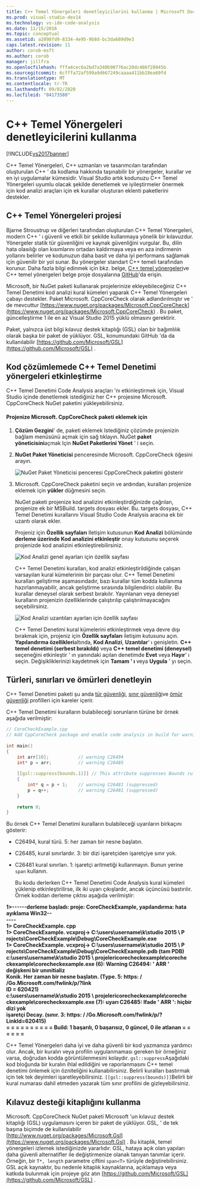 ```yaml
---
title: C++ Temel Yönergeleri denetleyicilerini kullanma | Microsoft Docs
ms.prod: visual-studio-dev14
ms.technology: vs-ide-code-analysis
ms.date: 11/15/2016
ms.topic: conceptual
ms.assetid: a2098fd9-8334-4e95-9b8d-bc3da689d9e3
caps.latest.revision: 11
author: corob-msft
ms.author: corob
manager: jillfra
ms.openlocfilehash: fffa4cec6a2bd7a340b90776ac20dc486f28045b
ms.sourcegitcommit: 6cfffa72af599a9d667249caaaa411bb28ea69fd
ms.translationtype: MT
ms.contentlocale: tr-TR
ms.lasthandoff: 09/02/2020
ms.locfileid: "84173580"
---
```

# <a name="using-the-c-core-guidelines-checkers"></a>C++ Temel Yönergeleri denetleyicilerini kullanma
[!INCLUDE[vs2017banner](../includes/vs2017banner.md)]

C++ Temel Yönergeleri, C++ uzmanları ve tasarımcıları tarafından oluşturulan C++ ' da kodlama hakkında taşınabilir bir yönergeler, kurallar ve en iyi uygulamalar kümesidir.  Visual Studio artık kodunuzu C++ Temel Yönergeleri uyumlu olacak şekilde denetlemek ve iyileştirmeler önermek için kod analizi araçları için ek kurallar oluşturan eklenti paketlerini destekler.  
  
## <a name="the-c-core-guidelines-project"></a>C++ Temel Yönergeleri projesi  
 Bjarne Stroustrup ve diğerleri tarafından oluşturulan C++ Temel Yönergeleri, modern C++ ' ı güvenli ve etkili bir şekilde kullanmaya yönelik bir kılavuzdur. Yönergeler statik tür güvenliğini ve kaynak güvenliğini vurgular. Bu, dilin hata olasılığı olan kısımlarını ortadan kaldırmaya veya en aza indirmenin yollarını belirler ve kodunuzun daha basit ve daha iyi performans sağlamak için güvenilir bir yol sunar. Bu yönergeler standart C++ temeli tarafından korunur. Daha fazla bilgi edinmek için bkz. belge, [C++ temel yönergeleri](http://isocpp.github.io/CppCoreGuidelines/CppCoreGuidelines)ve C++ temel yönergeleri belge proje dosyalarına [GitHub](https://github.com/isocpp/CppCoreGuidelines)'da erişin.  
  
 Microsoft, bir NuGet paketi kullanarak projelerinize ekleyebileceğiniz C++ Temel Denetimi kod analizi kural kümeleri yaparak C++ Temel Yönergeleri çabayı destekler. Paket Microsoft. CppCoreCheck olarak adlandırılmıştır ve ' de mevcuttur [https://www.nuget.org/packages/Microsoft.CppCoreCheck](https://www.nuget.org/packages/Microsoft.CppCoreCheck) . Bu paket, güncelleştirme 1 ile en az Visual Studio 2015 yüklü olmasını gerektirir.  
  
 Paket, yalnızca üst bilgi kılavuz destek kitaplığı (GSL) olan bir bağımlılık olarak başka bir paket de yüklüyor. GSL, konumundaki GitHub 'da da kullanılabilir [https://github.com/Microsoft/GSL](https://github.com/Microsoft/GSL) .  
  
## <a name="enable-the-c-core-check-guidelines-in-code-analysis"></a>Kod çözümlemede C++ Temel Denetimi yönergeleri etkinleştirme  
 C++ Temel Denetimi Code Analysis araçları 'nı etkinleştirmek için, Visual Studio içinde denetlemek istediğiniz her C++ projesine Microsoft. CppCoreCheck NuGet paketini yükleyebilirsiniz.  
  
#### <a name="to-add-the-microsoftcppcorecheck-package-to-your-project"></a>Projenize Microsoft. CppCoreCheck paketi eklemek için  
  
1. **Çözüm Gezgini**' de, paketi eklemek Istediğiniz çözümde projenizin bağlam menüsünü açmak için sağ tıklayın. NuGet **paket yöneticisini**açmak Için **NuGet Paketlerini Yönet** ' i seçin.  
  
2. **NuGet Paket Yöneticisi** penceresinde Microsoft. CppCoreCheck öğesini arayın.  
  
    ![NuGet Paket Yöneticisi penceresi CppCoreCheck paketini gösterir](../code-quality/media/cppcorecheck-nuget-window.PNG "CPPCoreCheck_Nuget_Window")  
  
3. Microsoft. CppCoreCheck paketini seçin ve ardından, kuralları projenize eklemek için **yükler** düğmesini seçin.  
  
   NuGet paketi projenize kod analizini etkinleştirdiğinizde çağrılan, projenize ek bir MSBuild. targets dosyası ekler. Bu. targets dosyası, C++ Temel Denetimi kurallarını Visual Studio Code Analysis aracına ek bir uzantı olarak ekler.  
  
   Projeniz için **Özellik sayfaları** Iletişim kutusunun **Kod Analizi** bölümünde **derleme üzerinde Kod analizini etkinleştir** onay kutusunu seçerek projenizde kod analizini etkinleştirebilirsiniz.  
  
   ![Kod Analizi genel ayarları için özellik sayfası](../code-quality/media/cppcorecheck-codeanalysis-general.png "CPPCoreCheck_CodeAnalysis_General")  
  
   C++ Temel Denetimi kuralları, kod analizi etkinleştirildiğinde çalışan varsayılan kural kümelerinin bir parçası olur. C++ Temel Denetimi kuralları geliştirme aşamasındadır, bazı kurallar tüm kodda kullanıma hazırlanmayabilir, ancak geliştirme sırasında bilgilendirici olabilir. Bu kurallar deneysel olarak serbest bırakılır. Yayınlanan veya deneysel kuralların projenizin özelliklerinde çalıştırılıp çalıştırılmayacağını seçebilirsiniz.  
  
   ![Kod Analizi uzantıları ayarları için özellik sayfası](../code-quality/media/cppcorecheck-codeanalysis-extensions.png "CPPCoreCheck_CodeAnalysis_Extensions")  
  
   C++ Temel Denetimi kural kümelerini etkinleştirmek veya devre dışı bırakmak için, projeniz için **Özellik sayfaları** iletişim kutusunu açın. **Yapılandırma özellikleri**altında, **Kod Analizi**, **Uzantılar**' ı genişletin. **C++ temel denetimi (serbest bırakıldı)** veya **C++ temel denetimi (deneysel)** seçeneğini etkinleştir ' ın yanındaki açılan denetimde **Evet** veya **Hayır**' ı seçin. Değişikliklerinizi kaydetmek için **Tamam ' ı** veya **Uygula** ' yı seçin.  
  
## <a name="check-types-bounds-and-lifetimes"></a>Türleri, sınırları ve ömürleri denetleyin  
 C++ Temel Denetimi paketi şu anda [tür güvenliği](http://isocpp.github.io/CppCoreGuidelines/CppCoreGuidelines#SS-type), [sınır güvenliği](http://isocpp.github.io/CppCoreGuidelines/CppCoreGuidelines#SS-bounds)ve [ömür güvenliği](http://isocpp.github.io/CppCoreGuidelines/CppCoreGuidelines#SS-lifetime) profilleri için kareler içerir.  
  
 C++ Temel Denetimi kuralların bulabileceği sorunların türüne bir örnek aşağıda verilmiştir:  
  
```cpp  
// CoreCheckExample.cpp  
// Add CppCoreCheck package and enable code analysis in build for warnings.  
  
int main()  
{  
    int arr[10];           // warning C26494  
    int* p = arr;          // warning C26485  
  
    [[gsl::suppress(bounds.1)]] // This attribute suppresses Bounds rule #1  
    {  
        int* q = p + 1;    // warning C26481 (suppressed)  
        p = q++;           // warning C26481 (suppressed)  
    }  
  
    return 0;  
}  
```  
  
 Bu örnek C++ Temel Denetimi kuralların bulabileceği uyarıların birkaçını gösterir:  
  
- C26494, kural türü. 5: her zaman bir nesne başlatın.  
  
- C26485, kural sınırlardır. 3: bir dizi işaretçiden işaretçiye sınır yok.  
  
- C26481 kural sınırları. 1: işaretçi aritmetiği kullanmayın. Bunun yerine `span` kullanın.  
  
  Bu kodu derlerken C++ Temel Denetimi Code Analysis kural kümeleri yüklenip etkinleştirilirse, ilk iki uyarı çıkışlardır, ancak üçüncüsü bastırılır. Örnek koddan derleme çıktısı aşağıda verilmiştir:  
  
**1>------derleme başladı: proje: CoreCheckExample, yapılandırma: hata ayıklama Win32--**  
**----**  
**1> CoreCheckExample. cpp**  
**1> CoreCheckExample. vcxproj-> C:\users\username\k\studio 2015 \ P**  
**rojects\CoreCheckExample\Debug\CoreCheckExample.exe**  
**1> CoreCheckExample. vcxproj-> C:\users\username\k\studio 2015 \ P**  
**rojects\CoreCheckExample\Debug\CoreCheckExample.pdb (tam PDB)**  
**c:\users\username\k\studio 2015 \ projelericorecheckexample\coreche**  
**ckexample\corecheckexample.exe (6): Warning C26494: ' ARR ' değişkeni bir unınitializ**  
**Konik. Her zaman bir nesne başlatın. (Type. 5: https: \/ /Go.Microsoft.com/fwlink/p/?link**  
**ID = 620421)**  
**c:\users\username\k\studio 2015 \ projelericorecheckexample\coreche**  
**ckexample\corecheckexample.exe (7): uyarı C26485: Ifade ' ARR ': hiçbir dizi yok**  
**işaretçi Decay. (sınır. 3: https: \/ /Go.Microsoft.com/fwlink/p/?LinkId=620415)**  
**= = = = = = = = = = Build: 1 başarılı, 0 başarısız, 0 güncel, 0 ile atlanan = = = = = =** 

C++ Temel Yönergeleri daha iyi ve daha güvenli bir kod yazmanıza yardımcı olur. Ancak, bir kuralın veya profilin uygulanmaması gereken bir örneğiniz varsa, doğrudan kodda görüntülenmesini kolaydır. `gsl::suppress`Aşağıdaki kod bloğunda bir kuralın ihlal edildiğini ve raporlanmasını C++ temel denetimi önlemek için özniteliğini kullanabilirsiniz. Belirli kuralları bastırmak için tek tek deyimleri işaretleyebilirsiniz. `[[gsl::suppress(bounds)]]`Belirli bir kural numarası dahil etmeden yazarak tüm sınır profilini de gizleyebilirsiniz.  
  
## <a name="use-the-guideline-support-library"></a>Kılavuz desteği kitaplığını kullanma  
 Microsoft. CppCoreCheck NuGet paketi Microsoft 'un kılavuz destek kitaplığı (GSL) uygulamasını içeren bir paket de yüklüyor. GSL, ' de tek başına biçimde de kullanılabilir [http://www.nuget.org/packages/Microsoft.Gsl](https://www.nuget.org/packages/Microsoft.Gsl) . Bu kitaplık, temel yönergeleri izlemek istediğinizde yararlıdır. GSL, hataya açık olan yapıları daha güvenli alternatifler ile değiştirmenize olanak tanıyan tanımlar içerir. Örneğin, bir `T*, length` parametre çiftini `span<T>` türüyle değiştirebilirsiniz. GSL açık kaynaktır, bu nedenle kitaplık kaynaklarına, açıklamaya veya katkıda bulunmak için projeye göz atın [https://github.com/Microsoft/GSL](https://github.com/Microsoft/GSL) .
